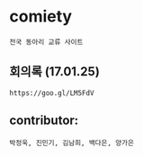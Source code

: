 # comiety
    전국 동아리 교류 사이트

## 회의록 (17.01.25)
    https://goo.gl/LM5FdV

## contributor:
    박정욱, 진민기, 김남희, 백다은, 양가은
